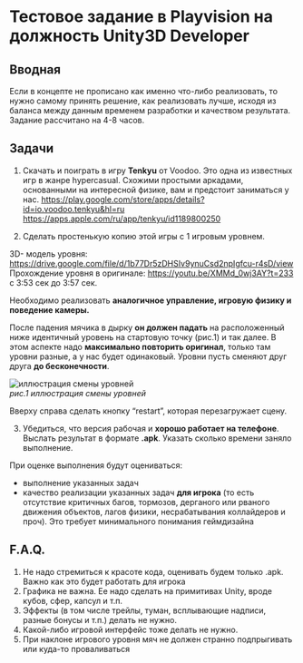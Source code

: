 # Тестовое задание в Playvision на должность Unity3D Developer

## Вводная

Если в концепте не прописано как именно что-либо реализовать, то нужно самому принять решение, как реализовать лучше, исходя из баланса между данным временем разработки и качеством результата. 
Задание рассчитано на 4-8 часов. 

## Задачи

1. Скачать и поиграть в игру **Tenkyu** от Voodoo. Это одна из известных игр в жанре hypercasual. Схожими простыми аркадами, основанными на интересной физике, вам и предстоит заниматься у нас.
https://play.google.com/store/apps/details?id=io.voodoo.tenkyu&hl=ru<br>
https://apps.apple.com/ru/app/tenkyu/id1189800250

2. Сделать простенькую копию этой игры с 1 игровым уровнем.

3D- модель уровня: https://drive.google.com/file/d/1b77Dr5zDHSIv9ynuCsd2npIgfcu-r4sD/view<br>
Прохождение уровня в оригинале: https://youtu.be/XMMd_0wj3AY?t=233 с 3:53 сек до 3:57 сек.

Необходимо реализовать **аналогичное управление, игровую физику и поведение камеры.**

После падения мячика в дырку **он должен падать** на расположенный ниже идентичный уровень на стартовую точку (рис.1) и так далее. В этом аспекте надо **максимально повторить оригинал**, только там уровни разные, а у нас будет одинаковый. Уровни пусть сменяют друг друга **до бесконечности**.

![иллюстрация смены уровней](https://drive.google.com/uc?id=1DuSLID-pMbrQw5Lf7GE0pup_7WHJCNm2)<br>
*рис.1 иллюстрация смены уровней*

Вверху справа сделать кнопку “restart”, которая перезагружает сцену.

3.  Убедиться, что версия рабочая и **хорошо работает на телефоне**. Выслать результат в формате **.apk**. Указать сколько времени заняло выполнение.

При оценке выполнения будут оцениваться:
* выполнение указанных задач
* качество реализации указанных задач **для игрока** (то есть отсутствие критичных багов, тормозов, дерганого или рваного движения объектов, лагов физики, несрабатывания коллайдеров и проч). Это требует минимального понимания геймдизайна

## F.A.Q.

1.	Не надо стремиться к красоте кода, оценивать будем только .apk. Важно как это будет работать для игрока
2.	Графика не важна. Ее надо сделать на примитивах Unity, вроде кубов, сфер, капсул и т.п. 
3.	Эффекты (в том числе трейлы, туман, всплывающие надписи, разные бонусы и т.п.) делать не нужно. 
4.	Какой-либо игровой интерфейс тоже делать не нужно.
5.	При наклоне игрового уровня мяч не должен странно подпрыгивать или куда-то проваливаться
